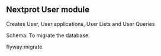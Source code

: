 ## Nextprot User module 

Creates User, User applications, User Lists and User Queries


Schema:
To migrate the database:

flyway:migrate
